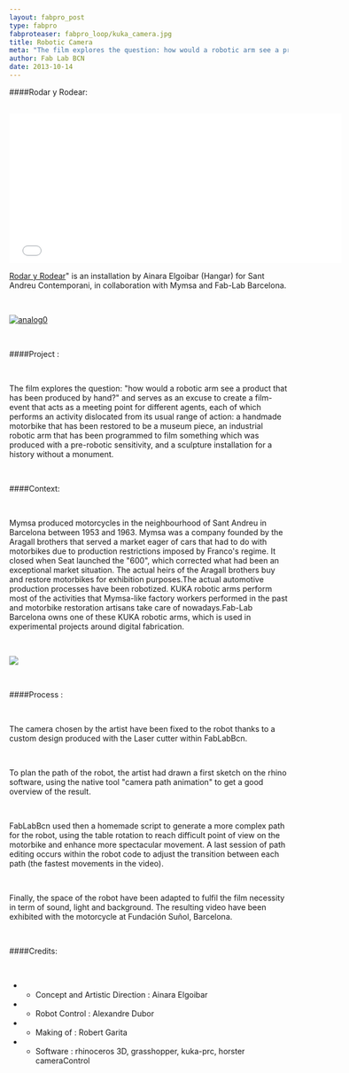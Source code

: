 ```yaml
---
layout: fabpro_post
type: fabpro
fabproteaser: fabpro_loop/kuka_camera.jpg
title: Robotic Camera
meta: "The film explores the question: how would a robotic arm see a product that has been produced by hand? and serves as an excuse to create a film-event that acts as a meeting point for different agents, each of which performs an activity dislocated from its usual range of action."
author: Fab Lab BCN
date: 2013-10-14
---
```



####Rodar y Rodear:

<br>

<iframe src="//player.vimeo.com/video/76835994?autoplay=1" height="270" width="600" allowfullscreen="" frameborder="0"></iframe>

<br>

<a href="http://www.hangar.org/gallery/main.php?g2_view=keyalbum.KeywordAlbum&amp;g2_keyword=barcelona&amp;g2_itemId=43606">Rodar y Rodear</a>" is an installation by Ainara Elgoibar (Hangar) for Sant Andreu Contemporani, in collaboration with Mymsa and Fab-Lab Barcelona.

<br>

<a href="http://old.fablabbcn.org/wp-content/uploads/2013/10/analog0.jpg"><img class="aligncenter size-full wp-image-4263" alt="analog0" src="http://old.fablabbcn.org/wp-content/uploads/2013/10/analog0.jpg"/></a>

<br>

####Project :

<br>

The film explores the question: "how would a robotic arm see a product that has been produced by hand?" and serves as an excuse to create a film-event that acts as a meeting point for different agents, each of which performs an activity dislocated from its usual range of action: a handmade motorbike that has been restored to be a museum piece, an industrial robotic arm that has been programmed to film something which was produced with a pre-robotic sensitivity, and a sculpture installation for a history without a monument.

<br>

####Context:

<br>

Mymsa produced motorcycles in the neighbourhood of Sant Andreu in Barcelona between 1953 and 1963. Mymsa was a company founded by the Aragall brothers that served a market eager of cars that had to do with motorbikes due to production restrictions imposed by Franco's regime. It closed when Seat launched the "600", which corrected what had been an exceptional market situation. The actual heirs of the Aragall brothers buy and restore motorbikes for exhibition purposes.The actual automotive production processes have been robotized. KUKA robotic arms perform most of the activities that Mymsa-like factory workers performed in the past and motorbike restoration artisans take care of nowadays.Fab-Lab Barcelona owns one of these KUKA robotic arms, which is used in experimental projects around digital fabrication.

<br>

<a href="http://old.fablabbcn.org/wp-content/uploads/2013/10/ArmCamera2.jpg"><img src="http://old.fablabbcn.org/wp-content/uploads/2013/10/ArmCamera2.jpg"/></a>

<br>

####Process :

<br>

The camera chosen by the artist have been fixed to the robot thanks to a custom design produced with the Laser cutter within FabLabBcn.

<br>

To plan the path of the robot, the artist had drawn a first sketch on the rhino software, using the native tool "camera path animation" to get a good overview of the result.

<br>

FabLabBcn used then a homemade script to generate a more complex path for the robot, using the table rotation to reach difficult point of view on the motorbike and enhance more spectacular movement. A last session of path editing occurs within the robot code to adjust the transition between each path (the fastest movements in the video).

<br>

Finally, the space of the robot have been adapted to fulfil the film necessity in term of sound, light and background. The resulting video have been exhibited with the motorcycle at Fundación Suñol, Barcelona.

<br>

####Credits:

<br>

* - Concept and Artistic Direction : Ainara Elgoibar
* - Robot Control : Alexandre Dubor
* - Making of : Robert Garita
* - Software : rhinoceros 3D, grasshopper, kuka-prc, horster cameraControl
